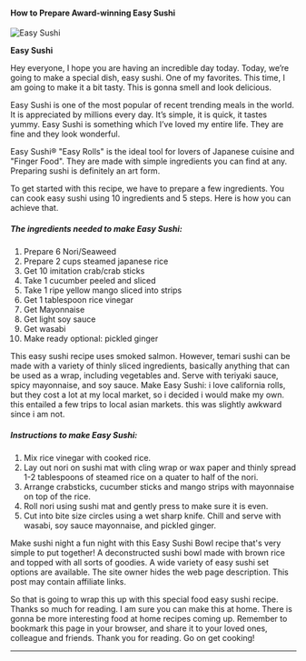             

#### How to Prepare Award-winning Easy Sushi

![Easy Sushi](https://img-global.cpcdn.com/recipes/da29b3a97e2a5103/751x532cq70/easy-sushi-recipe-main-photo.jpg)

**Easy Sushi**

Hey everyone, I hope you are having an incredible day today. Today, we’re going to make a special dish, easy sushi. One of my favorites. This time, I am going to make it a bit tasty. This is gonna smell and look delicious.

Easy Sushi is one of the most popular of recent trending meals in the world. It is appreciated by millions every day. It’s simple, it is quick, it tastes yummy. Easy Sushi is something which I’ve loved my entire life. They are fine and they look wonderful.

Easy Sushi® "Easy Rolls" is the ideal tool for lovers of Japanese cuisine and "Finger Food". They are made with simple ingredients you can find at any. Preparing sushi is definitely an art form.

To get started with this recipe, we have to prepare a few ingredients. You can cook easy sushi using 10 ingredients and 5 steps. Here is how you can achieve that.

##### The ingredients needed to make Easy Sushi:

1.  Prepare 6 Nori/Seaweed
2.  Prepare 2 cups steamed japanese rice
3.  Get 10 imitation crab/crab sticks
4.  Take 1 cucumber peeled and sliced
5.  Take 1 ripe yellow mango sliced into strips
6.  Get 1 tablespoon rice vinegar
7.  Get Mayonnaise
8.  Get light soy sauce
9.  Get wasabi
10.  Make ready optional: pickled ginger

This easy sushi recipe uses smoked salmon. However, temari sushi can be made with a variety of thinly sliced ingredients, basically anything that can be used as a wrap, including vegetables and. Serve with teriyaki sauce, spicy mayonnaise, and soy sauce. Make Easy Sushi: i love california rolls, but they cost a lot at my local market, so i decided i would make my own. this entailed a few trips to local asian markets. this was slightly awkward since i am not.

##### Instructions to make Easy Sushi:

1.  Mix rice vinegar with cooked rice.
2.  Lay out nori on sushi mat with cling wrap or wax paper and thinly spread 1-2 tablespoons of steamed rice on a quater to half of the nori.
3.  Arrange crabsticks, cucumber sticks and mango strips with mayonnaise on top of the rice.
4.  Roll nori using sushi mat and gently press to make sure it is even.
5.  Cut into bite size circles using a wet sharp knife. Chill and serve with wasabi, soy sauce mayonnaise, and pickled ginger.

Make sushi night a fun night with this Easy Sushi Bowl recipe that's very simple to put together! A deconstructed sushi bowl made with brown rice and topped with all sorts of goodies. A wide variety of easy sushi set options are available. The site owner hides the web page description. This post may contain affiliate links.

So that is going to wrap this up with this special food easy sushi recipe. Thanks so much for reading. I am sure you can make this at home. There is gonna be more interesting food at home recipes coming up. Remember to bookmark this page in your browser, and share it to your loved ones, colleague and friends. Thank you for reading. Go on get cooking!

* * *